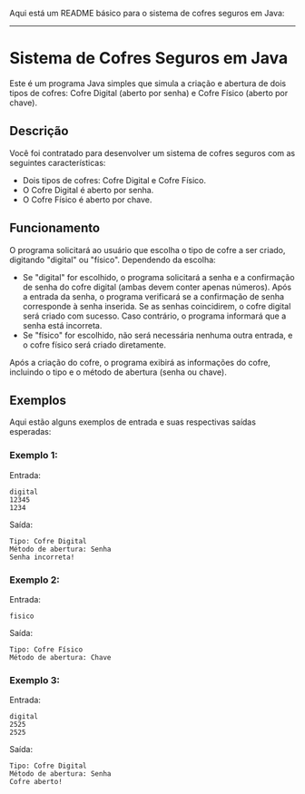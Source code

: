 Aqui está um README básico para o sistema de cofres seguros em Java:

---

# Sistema de Cofres Seguros em Java

Este é um programa Java simples que simula a criação e abertura de dois tipos de cofres: Cofre Digital (aberto por senha) e Cofre Físico (aberto por chave).

## Descrição

Você foi contratado para desenvolver um sistema de cofres seguros com as seguintes características:

- Dois tipos de cofres: Cofre Digital e Cofre Físico.
- O Cofre Digital é aberto por senha.
- O Cofre Físico é aberto por chave.

## Funcionamento

O programa solicitará ao usuário que escolha o tipo de cofre a ser criado, digitando "digital" ou "físico". Dependendo da escolha:

- Se "digital" for escolhido, o programa solicitará a senha e a confirmação de senha do cofre digital (ambas devem conter apenas números). Após a entrada da senha, o programa verificará se a confirmação de senha corresponde à senha inserida. Se as senhas coincidirem, o cofre digital será criado com sucesso. Caso contrário, o programa informará que a senha está incorreta.
- Se "físico" for escolhido, não será necessária nenhuma outra entrada, e o cofre físico será criado diretamente.

Após a criação do cofre, o programa exibirá as informações do cofre, incluindo o tipo e o método de abertura (senha ou chave).

## Exemplos

Aqui estão alguns exemplos de entrada e suas respectivas saídas esperadas:

### Exemplo 1:

Entrada:
```
digital
12345
1234
```

Saída:
```
Tipo: Cofre Digital
Método de abertura: Senha
Senha incorreta!
```

### Exemplo 2:

Entrada:
```
fisico
```

Saída:
```
Tipo: Cofre Físico
Método de abertura: Chave
```

### Exemplo 3:

Entrada:
```
digital
2525
2525
```

Saída:
```
Tipo: Cofre Digital
Método de abertura: Senha
Cofre aberto!
```

